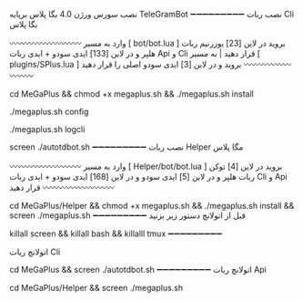 نصب سورس ورژن 4.0 بگا پلاس برپایه TeleGramBot
➖➖➖➖➖➖➖➖➖
نصب ربات Cli بگا پلاس

〰〰〰〰〰〰〰〰〰
وارد به مسیر [ bot/bot.lua ] بروید در لاین [23] یوزرنیم ربات هلپر و در لاین [133] ایدی سودو + ایدی ربات Api و Cli قرار دهید | به مسیر [ plugins/SPlus.lua ] بروید و در لاین  [3] ایدی سودو اصلی را قرار دهید
〰〰〰〰〰〰〰〰〰

cd MeGaPlus && chmod +x megaplus.sh && ./megaplus.sh install

./megaplus.sh config

./megaplus.sh logcli

screen ./autotdbot.sh
➖➖➖➖➖➖➖➖➖
نصب ربات Helper مگا پلاس

〰〰〰〰〰〰〰〰〰
وارد به مسیر [ Helper/bot/bot.lua ] بروید در لاین [4] توکن ربات هلپر و در لاین [5] ایدی سودو  و در لاین [168] ایدی سودو + ایدی ربات Cli و Api قرار دهید
〰〰〰〰〰〰〰〰〰

cd MeGaPlus/Helper && chmod +x megaplus.sh && ./megaplus.sh install && screen ./megaplus.sh
➖➖➖➖➖➖➖➖➖
قبل از اتولانچ دستور زیر بزنید

killall screen && killall bash && killalll tmux
➖➖➖➖➖➖➖➖➖

اتولانچ ربات Cli

cd MeGaPlus && screen ./autotdbot.sh
➖➖➖➖➖➖➖➖➖
اتولانچ ربات Api

cd MeGaPlus/Helper && screen ./megaplus.sh
